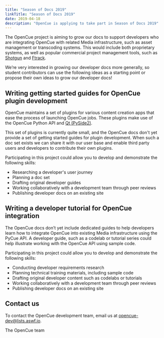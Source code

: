 ```yaml
---
title: "Season of Docs 2019"
linkTitle: "Season of Docs 2019"
date: 2019-04-18
description: "OpenCue is applying to take part in Season of Docs 2019"
---
```


The OpenCue project is aiming to grow our docs to support developers who are
integrating OpenCue with related Media infrastructure, such as asset management
or transcoding systems. This would include both proprietary systems, as well as
popular commercial project management tools, such as
[Shotgun](https://www.shotgunsoftware.com/) and
[Ftrack](https://www.ftrack.com/).

We’re very interested in growing our developer docs more generally, so student
contributors can use the following ideas as a starting point or propose their
own ideas to grow our developer docs!

## Writing getting started guides for OpenCue plugin development

OpenCue maintains a set of plugins for various content creation apps that ease
the process of launching OpenCue jobs. These plugins make use of the OpenCue
Python API and [Qt (PySide2)](https://pypi.org/project/PySide2/).

This set of plugins is currently quite small, and the OpenCue docs don't yet
provide a set of getting started guides for plugin development. When such a
doc set exists we can share it with our user base and enable third party users
and developers to contribute their own plugins.

Participating in this project could allow you to develop and demonstrate the
following skills:

*   Researching a developer's user journey
*   Planning a doc set
*   Drafting original developer guides
*   Working collaboratively with a development team through peer reviews
*   Publishing developer docs on an existing site

## Writing a developer tutorial for OpenCue integration

The OpenCue docs don’t yet include dedicated guides to help developers learn
how to integrate OpenCue into existing Media infrastructure using the PyCue
API. A developer guide, such as a codelab or tutorial series could help
illustrate working with the OpenCue API using sample code.

Participating in this project could allow you to develop and demonstrate
the following skills:

*   Conducting developer requirements research
*   Planning technical training materials, including sample code
*   Drafting original developer content such as codelabs or tutorials
*   Working collaboratively with a development team through peer reviews
*   Publishing developer docs on an existing site

## Contact us

To contact the OpenCue development team, email us at
<opencue-dev@lists.aswf.io>.

The OpenCue team

